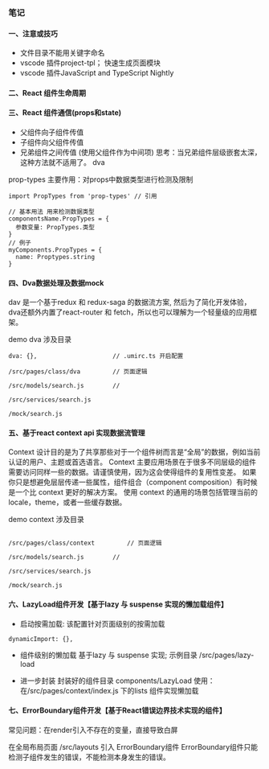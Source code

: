 ### 笔记
#### 一、注意或技巧
- 文件目录不能用关键字命名
- vscode 插件project-tpl； 快速生成页面模块
- vscode 插件JavaScript and TypeScript Nightly

#### 二、React 组件生命周期


#### 三、React 组件通信(props和state)
- 父组件向子组件传值
- 子组件向父组件传值
- 兄弟组件之间传值 (使用父组件作为中间项)
思考：当兄弟组件层级嵌套太深，这种方法就不适用了。 dva

prop-types
主要作用：对props中数据类型进行检测及限制

```
import PropTypes from 'prop-types' // 引用

// 基本用法 用来检测数据类型
componentsName.PropTypes = {
  参数变量: PropTypes.类型
}
// 例子
myComponents.PropTypes = {
  name: Proptypes.string
}
```

#### 四、Dva数据处理及数据mock
dav 是一个基于redux 和 redux-saga 的数据流方案, 然后为了简化开发体验，dva还额外内置了react-router 和 fetch，所以也可以理解为一个轻量级的应用框架。

demo dva 涉及目录
```
dva: {},                     // .umirc.ts 开启配置

/src/pages/class/dva         // 页面逻辑

/src/models/search.js        //

/src/services/search.js

/mock/search.js

```

#### 五、基于react context api 实现数据流管理
Context 设计目的是为了共享那些对于一个组件树而言是“全局”的数据，例如当前认证的用户、主题或首选语言。
Context 主要应用场景在于很多不同层级的组件需要访问同样一些的数据。请谨慎使用，因为这会使得组件的复用性变差。
如果你只是想避免层层传递一些属性，组件组合（component composition）有时候是一个比 context 更好的解决方案。
使用 context 的通用的场景包括管理当前的 locale，theme，或者一些缓存数据。

demo context 涉及目录
```

/src/pages/class/context         // 页面逻辑

/src/models/search.js        //

/src/services/search.js

/mock/search.js

```

#### 六、LazyLoad组件开发【基于lazy 与 suspense 实现的懒加载组件】
- 启动按需加载: 该配置针对页面级别的按需加载
```
dynamicImport: {},
```

- 组件级别的懒加载
基于lazy 与 suspense 实现; 示例目录 /src/pages/lazy-load

- 进一步封装
封装好的组件目录 components/LazyLoad
使用： 在/src/pages/context/index.js 下的lists 组件实现懒加载

#### 七、ErrorBoundary组件开发【基于React错误边界技术实现的组件】
常见问题：在render引入不存在的变量，直接导致白屏

在全局布局页面 /src/layouts 引入 ErrorBoundary组件
ErrorBoundary组件只能检测子组件发生的错误，不能检测本身发生的错误。



